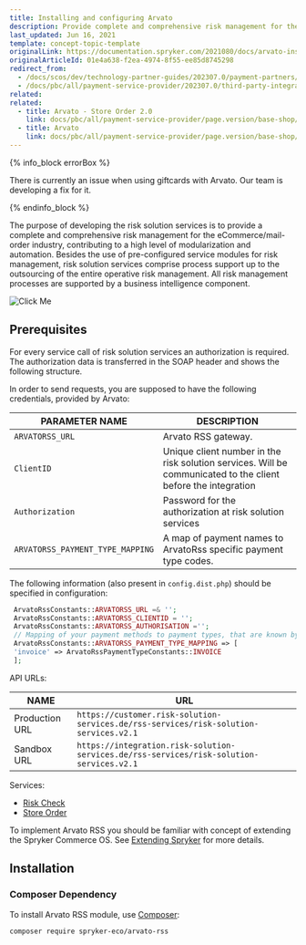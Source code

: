 ```yaml
---
title: Installing and configuring Arvato
description: Provide complete and comprehensive risk management for the eCommerce/mail-order industry, contributing to a high level of modularization and automation.
last_updated: Jun 16, 2021
template: concept-topic-template
originalLink: https://documentation.spryker.com/2021080/docs/arvato-installation-configuration
originalArticleId: 01e4a638-f2ea-4974-8f55-ee85d8745298
redirect_from:
  - /docs/scos/dev/technology-partner-guides/202307.0/payment-partners/arvato/installing-and-configuring-arvato.html
  - /docs/pbc/all/payment-service-provider/202307.0/third-party-integrations/arvato/install-and-configure-arvato.html
related:
related:
  - title: Arvato - Store Order 2.0
    link: docs/pbc/all/payment-service-provider/page.version/base-shop/third-party-integrations/arvato/arvato-store-order.html
  - title: Arvato
    link: docs/pbc/all/payment-service-provider/page.version/base-shop/third-party-integrations/arvato/arvato.html
---
```


{% info_block errorBox %}

There is currently an issue when using giftcards with Arvato. Our team is developing a fix for it.

{% endinfo_block %}

The purpose of developing the risk solution services is to provide a complete and comprehensive risk management for the eCommerce/mail-order industry, contributing to a high level of modularization and automation. Besides the use of pre-configured service modules for risk management, risk solution services comprise process support up to the  outsourcing of the entire operative risk management. All risk management processes are supported by a business intelligence component.

![Click Me](https://spryker.s3.eu-central-1.amazonaws.com/docs/Technology+Partners/Payment+Partners/Arvato/arvato-rss-overview.png)

## Prerequisites

For every service call of risk solution services an authorization is required.
The authorization data is transferred in the SOAP header and shows the following structure.

In order to send requests, you are supposed to have the following credentials, provided by Arvato:

| PARAMETER NAME | DESCRIPTION |
| --- | --- |
| `ARVATORSS_URL` | Arvato RSS gateway. |
| `ClientID` | Unique client number in the risk solution services. Will be communicated to the client before the integration |
| `Authorization` | Password for the authorization at risk solution services |
| `ARVATORSS_PAYMENT_TYPE_MAPPING` | A map of payment names to ArvatoRss specific payment type codes. |

The following information (also present in `config.dist.php`) should be specified in configuration:

```php
 ArvatoRssConstants::ARVATORSS_URL =& '';
 ArvatoRssConstants::ARVATORSS_CLIENTID = '';
 ArvatoRssConstants::ARVATORSS_AUTHORISATION ='';
 // Mapping of your payment methods to payment types, that are known by Arvato Rss.
 ArvatoRssConstants::ARVATORSS_PAYMENT_TYPE_MAPPING => [
 'invoice' => ArvatoRssPaymentTypeConstants::INVOICE
 ];
 ```

API URLs:

| NAME | URL |
| --- | --- |
| Production URL | `https://customer.risk-solution-services.de/rss-services/risk-solution-services.v2.1` |
| Sandbox URL | `https://integration.risk-solution-services.de/rss-services/risk-solution-services.v2.1` |

Services:
* [Risk Check](/docs/pbc/all/payment-service-provider/{{page.version}}/base-shop/third-party-integrations/arvato/arvato-risk-check.html)
* [Store Order](/docs/pbc/all/payment-service-provider/{{page.version}}/base-shop/third-party-integrations/arvato/arvato-store-order.html)

To implement Arvato RSS you should be familiar with concept of extending the Spryker Commerce OS. See [Extending Spryker](/docs/scos/dev/back-end-development/extend-spryker/spryker-os-module-customisation/extend-a-core-module-that-is-used-by-another.html) for more details.

## Installation

### Composer Dependency

To install Arvato RSS module, use [Composer](https://getcomposer.org/):

```
composer require spryker-eco/arvato-rss
```
